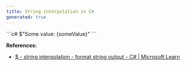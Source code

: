 ```yaml
---
title: String interpolation in C#
generated: true
---
```


<div markdown="1" class="ans">
```c#
$"Some value: {someValue}"
```
</div>

**References:**
- [$ - string interpolation - format string output - C# \| Microsoft Learn](https://learn.microsoft.com/en-us/dotnet/csharp/language-reference/tokens/interpolated)
